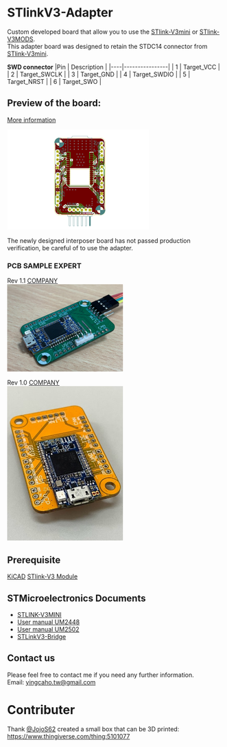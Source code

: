 # STlinkV3-Adapter
Custom developed board that allow you to use the [STlink-V3mini](https://www.st.com/en/development-tools/stlink-v3mini.html) or [STlink-V3MODS](https://www.st.com/en/development-tools/stlink-v3mods.html).<br>This adapter board was designed to retain the STDC14 connector from [STlink-V3mini](https://www.st.com/en/development-tools/stlink-v3mini.html).

**SWD connector**
|Pin |   Description  |
|----|----------------|
| 1  | Target_VCC     |
| 2  | Target_SWCLK   |
| 3  | Target_GND     |
| 4  | Target_SWDIO   |
| 5  | Target_NRST    |
| 6  | Target_SWO     |

## Preview of the board:

[More information](/Main_Circuit/STLinkV3_Adapter.pdf)

<img src="./Images/PCB_design.png" width="330">

The newly designed interposer board has not passed production verification, be careful of to use the adapter.

### PCB SAMPLE EXPERT
Rev 1.1 [COMPANY](http://us.jetpcb.com/)<br><img src="./Images/Product.jpg" width="270">
<br>

Rev 1.0 [COMPANY](https://star-class.wixsite.com/1pcb)<br><img src="./Images/Product_old.jpg" width="270">

## Prerequisite
[KiCAD](https://www.kicad.org/)
[STlink-V3 Module](https://www.snapeda.com/parts/STLINK-V3MODS/STMicroelectronics/view-part/?ref=mouser&welcome=home)

## STMicroelectronics Documents
- [STLINK-V3MINI](https://www.st.com/content/st_com/en/products/development-tools/hardware-development-tools/hardware-development-tools-for-stm32/stlink-v3mini.html)
- [User manual UM2448](https://www.st.com/resource/en/user_manual/dm00526767-stlinkv3set-debuggerprogrammer-for-stm8-and-stm32-stmicroelectronics.pdf)
- [User manual UM2502](/Documents/UM2502-stlink-v3-debuggers-programmers-for-stm32-stmicroelectronics.pdf)
- [STLinkV3-Bridge](https://www.st.com/en/development-tools/stlink-v3-bridge.html)

## Contact us

Please feel free to contact me if you need any further information.<br> Email: yingcaho.tw@gmail.com

# Contributer

Thank [@JojoS62](https://github.com/JojoS62) created a small box that can be 3D printed:
https://www.thingiverse.com/thing:5101077